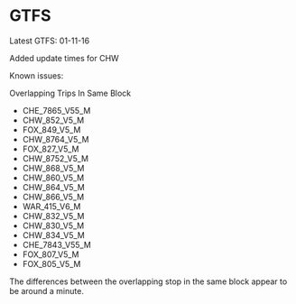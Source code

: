 # GTFS

Latest GTFS: 01-11-16 

Added update times for CHW

Known issues:
  
Overlapping Trips In Same Block
 
* CHE_7865_V55_M
* CHW_852_V5_M
* FOX_849_V5_M
* CHW_8764_V5_M
* FOX_827_V5_M
* CHW_8752_V5_M
* CHW_868_V5_M
* CHW_860_V5_M
* CHW_864_V5_M
* CHW_866_V5_M
* WAR_415_V6_M
* CHW_832_V5_M
* CHW_830_V5_M
* CHW_834_V5_M
* CHE_7843_V55_M
* FOX_807_V5_M
* FOX_805_V5_M 

The differences between the overlapping stop in the same block appear to be around a minute.
